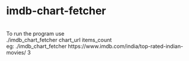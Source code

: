 # imdb-chart-fetcher
<br>
To run the program use <br>
./imdb_chart_fetcher chart_url items_count <br>
eg: ./imdb_chart_fetcher https://www.imdb.com/india/top-rated-indian-movies/ 3
